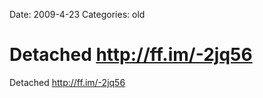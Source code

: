 Date: 2009-4-23
Categories: old

# Detached http://ff.im/-2jq56

Detached <a href="http://ff.im/-2jq56" rel="nofollow">http://ff.im/-2jq56</a>
